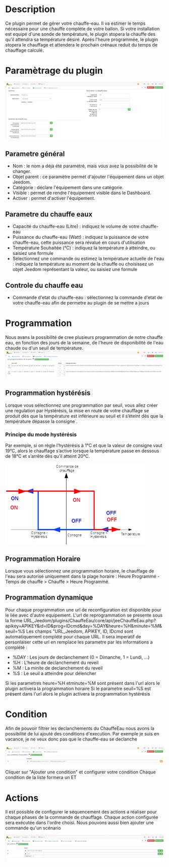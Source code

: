 Description
==========

Ce plugin permet de gérer votre chauffe-eau.
Il va estimer le temps nécessaire pour une chauffe complète de votre ballon.
Si votre installation est equipé d'une sonde de température, le plugin stopera la chauffe des qu'il attendra sa température désiré.
Aprés l'heure programmée, le plugin stopera le chauffage et attendera le prochain crénaux reduit du temps de chauffage calculé.

Paramètrage du plugin
==========	

![introduction01](../images/ConfigurationGeneral.jpg)	

Parametre général
---

* Nom  : le nom a déjà été paramétré, mais vous avez la possibilité de le changer.		
* Objet parent : ce paramètre permet d'ajouter l'équipement dans un objet Jeedom.		
* Catégorie : déclare l'équipement dans une catégorie.		
* Visible : permet de rendre l'équipement visible dans le Dashboard.		
* Activer : permet d'activer l'équipement.		

Parametre du chauffe eaux
---

* Capacité du chauffe-eau (Litre) : indiquez le volume de votre chauffe-eau
* Puissance du chauffe-eau (Watt) : indiquez la puissance de votre chauffe-eau, cette puissance sera révalué en cours d'utilisation
* Température Souhaitée (°C) : indiquez la température à atteindre, ou saisiez une formule
* Sélectionnez une commande ou estimez la température actuelle de l'eau : indiquez la température au moment de la chauffe ou choisissez un objet Jeedom représentant la valeur, ou saisiez une formule

Controle du chauffe eau
---
* Commande d'etat du chauffe-eau : sélectionnez la commande d'etat de votre chauffe-eau afin de permetre au plugin de se mettre a jours

Programmation
==========
Nous avans la possibilité de cree plusieurs programmation  de notre chauffe eau, en fonction des jours de la semaine, de l'heure de disponibilité de l'eau chaude ou d'un seuil de température. 
![introduction02](../images/ConfigurationProgramation.jpg)	

Programmation hystérésis
---

Lorsque vous sélectionnez une programmation par seuil, vous allez créer une regulation par Hystérésis, la mise en route de votre chauffage se produit dès que la température est inférieure au seuil et il s’éteint dès que la température dépasse la consigne .

### Principe du mode hystérésis

Par exemple, si on règle l’hystérésis à 1°C et que la valeur de consigne vaut 19°C, alors le chauffage s’active lorsque la température passe en dessous de 18°C et s’arrête dès qu’il atteint 20°C.

![introduction03](../images/PrincipeHysteresis.png)	

Programmation Horaire
---
Lorsque vous sélectionnez une programmation horaire, le chauffage de l'eau sera autorisé uniquement dans la plage horaire :
Heure Programmé - Temps de chauffe > Chauffe > Heure Programmé.

Programmation dynamique
---

Pour chaque programmation une url de reconfiguration est disponible pour le liée avec d'autre equipement.
L'url de reprogrammation se presente sous la forme
URL_Jeedom/plugins/ChauffeEau/core/api/jeeChauffeEau.php?apikey=APIKEY&id=ID&prog=IDcmd&day=%DAY&heure=%H&minute=%M&seuil=%S
Les champs "URL_Jeedom, APIKEY, ID, IDcmd sont automatiquement complété pour chaque URL.
Il sera imperatif de personlaiser cette url en remplace les parametre par les informations a complété :

- %DAY : Les jours de declanchement (0 = Dimanche, 1 = Lundi, ...)
- %H : L'heure de declanchement du reveil
- %M : La minite de declanchement du reveil
- %S : Le seuil a atteindre pour délencher

Si les parametres heure=%H etminute=%M sont présent dans l'url alors le plugin activera la programmation horaire
Si le parametre seuil=%S est présent dans l'url alors le plugin activera la programmation hystérésis

Condition
==========
Afin de pouvoir filtrer les declanchements du ChauffeEau nous avons la possibilité de lui ajouté des conditions d'execution.
Par exemple je suis en vacance, je ne veux donc pas que le chauffe-eau se declanche

![introduction01](../images/ConfigurationCondition.jpg)

Cliquer sur "Ajouter une condition" et configurer votre condition
Chaque condition de la liste formera un ET

Actions
==========

Il est possible de configurer le séquencement des actions a réaliser pour chaque phases de la commande de chauffage.
Chaque action configurée sera exécutée dans l'ordre choisi.
Nous pouvons aussi bien ajouter une commande qu'un scénario

![introduction01](../images/ConfigurationAction.jpg)
